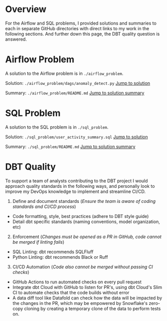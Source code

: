 Overview
========
For the Airflow and SQL problems, I provided solutions and summaries to each in separate GitHub directories with direct links to my work in the following sections. And further down this page, the DBT quality question is answered.

Airflow Problem
========
A solution to the Airflow problem is in `./airflow_problem`.

Solution: `./airflow_problem/dags/anomaly_detect.py`
<a href="https://github.com/jacksonhoyt/lennar/blob/main/airflow_problem/dags/anomaly_detect.py" target="_blank">Jump to solution</a>

Summary: `./airflow_problem/README.md`
<a href="https://github.com/jacksonhoyt/lennar/tree/main/airflow_problem#overview" target="_blank">Jump to solution summary</a>


SQL Problem
========
A solution to the SQL problem is in `./sql_problem`.

Solution: `./sql_problem/user_activity_summary.sql`
<a href="https://github.com/jacksonhoyt/lennar/blob/main/sql_problem/user_activity_summary.sql" target="_blank">Jump to solution</a>

Summary: `./sql_problem/README.md`
<a href="https://github.com/jacksonhoyt/lennar/tree/main/sql_problem#solution" target="_blank">Jump to solution summary</a>


DBT Quality
========

To support a team of analysts contributing to the DBT project I would approach quality standards in the following ways, and personally look to improve my DevOps knowledge to implement and streamline CI/CD.

1. Define and document standards (*Ensure the team is aware of coding standards and CI/CD process*)
- Code formatting, style, best practices (adhere to DBT style guide)
- Detail dbt specific standards (naming conventions, model organization, etc)

2. Enforcement (*Changes must be opened as a PR in GitHub, code cannot be merged if linting fails*)
- SQL Linting: dbt recommends SQLFluff
- Python Linting: dbt recommends Black or Ruff

3. CI/CD Automation (*Code also cannot be merged without passing CI checks*)
- GitHub Actions to run automated checks on every pull request
- Integrate dbt Cloud with GitHub to listen for PR's, using dbt Cloud's Slim CI to automate checks that the code builds without error
- A data diff tool like Datafold can check how the data will be impacted by the changes in the PR, which may be empowered by Snowflake's zero-copy cloning by creating a temporary clone of the data to perform tests on.